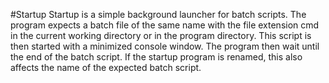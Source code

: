 #Startup
Startup is a simple background launcher for batch scripts. The program expects
a batch file of the same name with the file extension cmd in the current
working directory or in the program directory. This script is then started with
a minimized console window. The program then wait until the end of the batch
script. If the startup program is renamed, this also affects the name of the
expected batch script.

